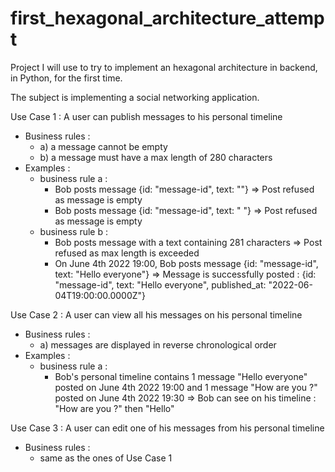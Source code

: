 # first_hexagonal_architecture_attempt

Project I will use to try to implement an hexagonal architecture in backend, in Python, for the first time.

The subject is implementing a social networking application.

Use Case 1 : A user can publish messages to his personal timeline
- Business rules :
  - a) a message cannot be empty
  - b) a message must have a max length of 280 characters
- Examples :
  - business rule a :
    - Bob posts message {id: "message-id", text: ""} => Post refused as message is empty
    - Bob posts message {id: "message-id", text: "    "} => Post refused as message is empty
  - business rule b :
    - Bob posts message with a text containing 281 characters => Post refused as max length is exceeded
    - On June 4th 2022 19:00, Bob posts message {id: "message-id", text: "Hello everyone"} => Message is successfully posted : {id: "message-id", text: "Hello everyone", published_at: "2022-06-04T19:00:00.0000Z"}

Use Case 2 : A user can view all his messages on his personal timeline
- Business rules :
  - a) messages are displayed in reverse chronological order
- Examples :
  - business rule a :
    - Bob's personal timeline contains 1 message "Hello everyone" posted on June 4th 2022 19:00 and 1 message "How are you ?" posted on June 4th 2022 19:30 => Bob can see on his timeline : "How are you ?" then "Hello"

Use Case 3 : A user can edit one of his messages from his personal timeline
- Business rules :
  - same as the ones of Use Case 1